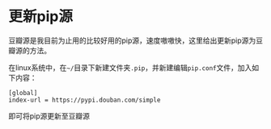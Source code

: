 # 更新pip源

豆瓣源是我目前为止用的比较好用的pip源，速度嗷嗷快，这里给出更新pip源为豆瓣源的方法。

在linux系统中，在`~/`目录下新建文件夹`.pip`，并新建编辑`pip.conf`文件，加入如下内容：

```
[global]
index-url = https://pypi.douban.com/simple
```

即可将pip源更新至豆瓣源